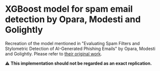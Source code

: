# XGBoost model for spam email detection by Opara, Modesti and Golightly
Recreation of the model mentioned in "Evaluating Spam Filters and Stylometric Detection of AI-Generated Phishing Emails" by Opara, Modesti and Golightly. Please refer to [their original work](https://www.sciencedirect.com/science/article/pii/S0957417425006669).

⚠️ __This implementation should not be regarded as an exact replication.__
